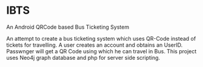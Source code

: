 # IBTS
An Android QRCode based Bus Ticketing System

An attempt to create a bus ticketing system which uses QR-Code instead of tickets for travelling.
A user creates an account and obtains an UserID. Passwnger will get a QR Code using which he can travel in Bus.
This project uses Neo4j graph database and php for server side scripting.
